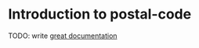 # Introduction to postal-code

TODO: write [great documentation](http://jacobian.org/writing/what-to-write/)
